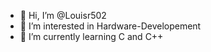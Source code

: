 - 👋 Hi, I’m @Louisr502
- 👀 I’m interested in Hardware-Developement
- 🌱 I’m currently learning C and C++

<!---
Louisr502/Louisr502 is a ✨ special ✨ repository because its `README.md` (this file) appears on your GitHub profile.
You can click the Preview link to take a look at your changes.
--->
